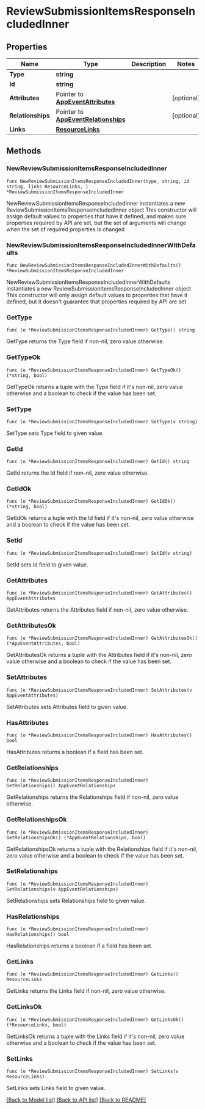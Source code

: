 # ReviewSubmissionItemsResponseIncludedInner

## Properties

Name | Type | Description | Notes
------------ | ------------- | ------------- | -------------
**Type** | **string** |  | 
**Id** | **string** |  | 
**Attributes** | Pointer to [**AppEventAttributes**](AppEventAttributes.md) |  | [optional] 
**Relationships** | Pointer to [**AppEventRelationships**](AppEventRelationships.md) |  | [optional] 
**Links** | [**ResourceLinks**](ResourceLinks.md) |  | 

## Methods

### NewReviewSubmissionItemsResponseIncludedInner

`func NewReviewSubmissionItemsResponseIncludedInner(type_ string, id string, links ResourceLinks, ) *ReviewSubmissionItemsResponseIncludedInner`

NewReviewSubmissionItemsResponseIncludedInner instantiates a new ReviewSubmissionItemsResponseIncludedInner object
This constructor will assign default values to properties that have it defined,
and makes sure properties required by API are set, but the set of arguments
will change when the set of required properties is changed

### NewReviewSubmissionItemsResponseIncludedInnerWithDefaults

`func NewReviewSubmissionItemsResponseIncludedInnerWithDefaults() *ReviewSubmissionItemsResponseIncludedInner`

NewReviewSubmissionItemsResponseIncludedInnerWithDefaults instantiates a new ReviewSubmissionItemsResponseIncludedInner object
This constructor will only assign default values to properties that have it defined,
but it doesn't guarantee that properties required by API are set

### GetType

`func (o *ReviewSubmissionItemsResponseIncludedInner) GetType() string`

GetType returns the Type field if non-nil, zero value otherwise.

### GetTypeOk

`func (o *ReviewSubmissionItemsResponseIncludedInner) GetTypeOk() (*string, bool)`

GetTypeOk returns a tuple with the Type field if it's non-nil, zero value otherwise
and a boolean to check if the value has been set.

### SetType

`func (o *ReviewSubmissionItemsResponseIncludedInner) SetType(v string)`

SetType sets Type field to given value.


### GetId

`func (o *ReviewSubmissionItemsResponseIncludedInner) GetId() string`

GetId returns the Id field if non-nil, zero value otherwise.

### GetIdOk

`func (o *ReviewSubmissionItemsResponseIncludedInner) GetIdOk() (*string, bool)`

GetIdOk returns a tuple with the Id field if it's non-nil, zero value otherwise
and a boolean to check if the value has been set.

### SetId

`func (o *ReviewSubmissionItemsResponseIncludedInner) SetId(v string)`

SetId sets Id field to given value.


### GetAttributes

`func (o *ReviewSubmissionItemsResponseIncludedInner) GetAttributes() AppEventAttributes`

GetAttributes returns the Attributes field if non-nil, zero value otherwise.

### GetAttributesOk

`func (o *ReviewSubmissionItemsResponseIncludedInner) GetAttributesOk() (*AppEventAttributes, bool)`

GetAttributesOk returns a tuple with the Attributes field if it's non-nil, zero value otherwise
and a boolean to check if the value has been set.

### SetAttributes

`func (o *ReviewSubmissionItemsResponseIncludedInner) SetAttributes(v AppEventAttributes)`

SetAttributes sets Attributes field to given value.

### HasAttributes

`func (o *ReviewSubmissionItemsResponseIncludedInner) HasAttributes() bool`

HasAttributes returns a boolean if a field has been set.

### GetRelationships

`func (o *ReviewSubmissionItemsResponseIncludedInner) GetRelationships() AppEventRelationships`

GetRelationships returns the Relationships field if non-nil, zero value otherwise.

### GetRelationshipsOk

`func (o *ReviewSubmissionItemsResponseIncludedInner) GetRelationshipsOk() (*AppEventRelationships, bool)`

GetRelationshipsOk returns a tuple with the Relationships field if it's non-nil, zero value otherwise
and a boolean to check if the value has been set.

### SetRelationships

`func (o *ReviewSubmissionItemsResponseIncludedInner) SetRelationships(v AppEventRelationships)`

SetRelationships sets Relationships field to given value.

### HasRelationships

`func (o *ReviewSubmissionItemsResponseIncludedInner) HasRelationships() bool`

HasRelationships returns a boolean if a field has been set.

### GetLinks

`func (o *ReviewSubmissionItemsResponseIncludedInner) GetLinks() ResourceLinks`

GetLinks returns the Links field if non-nil, zero value otherwise.

### GetLinksOk

`func (o *ReviewSubmissionItemsResponseIncludedInner) GetLinksOk() (*ResourceLinks, bool)`

GetLinksOk returns a tuple with the Links field if it's non-nil, zero value otherwise
and a boolean to check if the value has been set.

### SetLinks

`func (o *ReviewSubmissionItemsResponseIncludedInner) SetLinks(v ResourceLinks)`

SetLinks sets Links field to given value.



[[Back to Model list]](../README.md#documentation-for-models) [[Back to API list]](../README.md#documentation-for-api-endpoints) [[Back to README]](../README.md)


